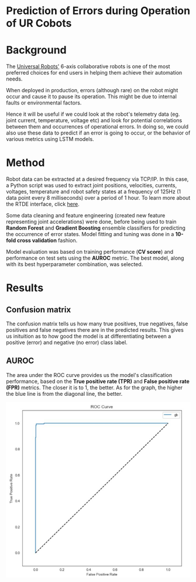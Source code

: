 # Prediction of Errors during Operation of UR Cobots

# Background
The [Universal Robots'](https://www.universal-robots.com/) 6-axis collaborative robots is one of the most preferred choices for end users in helping them achieve their automation needs.

When deployed in production, errors (although rare) on the robot might occur and cause it to pause its operation. This might be due to internal faults or environmental factors.

Hence it will be useful if we could look at the robot's telemetry data (eg. joint current, temperature, voltage etc) and look for potential correlations between them and occurrences of operational errors. In doing so, we could also use these data to predict if an error is going to occur, or the behavior of various metrics using LSTM models.

# Method
Robot data can be extracted at a desired frequency via TCP/IP. In this case, a Python script was used to extract joint positions, velocities, currents, voltages, temperature and robot safety states at a frequency of 125Hz (1 data point every 8 milliseconds) over a period of 1 hour.  To learn more about the RTDE interface, click [here](https://www.universal-robots.com/how-tos-and-faqs/how-to/ur-how-tos/real-time-data-exchange-rtde-guide-22229/). 

Some data cleaning and feature engineering (created new feature representing joint accelerations) were done, before being used to train **Random Forest** and **Gradient Boosting** ensemble classifiers for predicting the occurrence of error states. Model fitting and tuning was done in a **10-fold cross validation** fashion. 

Model evaluation was based on training performance (**CV score**) and performance on test sets using the **AUROC** metric. The best model, along with its best hyperparameter combination, was selected.

# Results
## Confusion matrix
The confusion matrix tells us how many true positives, true negatives, false positives and false negatives there are in the predicted results. This gives us inituition as to how good the model is at differentiating between a positive (error) and negative (no error) class label.

## AUROC
The area under the ROC curve provides us the model's classification performance, based on the **True positive rate (TPR)** and **False positive rate (FPR)** metrics. The closer it is to 1, the better. As for the graph, the higher the blue line is from the diagonal line, the better.

![ROC Curve](https://github.com/maxxytjr/UniversalRobotsErrorPrediction/blob/master/auroc.JPG)






